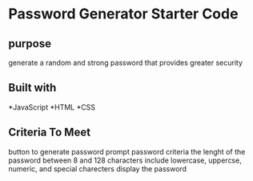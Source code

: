 # Password Generator Starter Code

## purpose 
generate a random and strong password that provides greater security 

## Built with 
*JavaScript
*HTML
*CSS

## Criteria To Meet
button to generate password
prompt password criteria
the lenght of the password between 8 and 128 characters
include lowercase, uppercse, numeric, and special charecters
display the password 